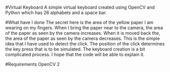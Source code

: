 #Virtual Keyboard
A simple virtual keyboard created using OpenCV and Python which has 26 alphabets and a space bar.

#What have I done
The secret here is the area of the yellow paper I am wearing on my fingers. When I bring the paper near to the camera, the area of the paper as seen by the camera increases. When it is moved back the, the area of the paper as seen by the camera decreases. This is the simple idea that I have used to detect the click. The position of the click determines the key press that is to be simulated.
The keyboard creation is a bit complicated process. I hope that the code will be able to explain it.

#Requirements
OpenCV 2
